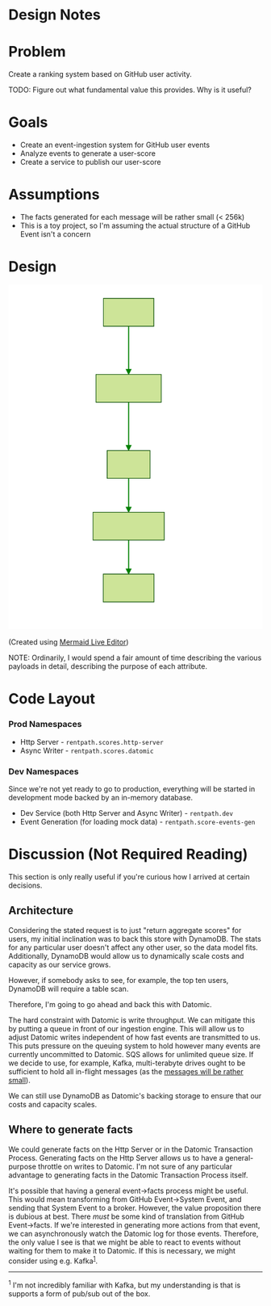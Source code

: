 # Design Notes
# Problem
Create a ranking system based on GitHub user activity.

TODO: Figure out what fundamental value this provides. Why is it useful?

# Goals
* Create an event-ingestion system for GitHub user events
* Analyze events to generate a user-score
* Create a service to publish our user-score

# Assumptions
* The facts generated for each message will be rather small (< 256k)
* This is a toy project, so I'm assuming the actual structure of a GitHub Event
  isn't a concern

# Design
<img src="./design.svg" width="512">

(Created using [Mermaid Live
Editor](https://mermaidjs.github.io/mermaid-live-editor/#/edit/Z3JhcGggVEQKUltSZXF1ZXN0XSAtLSAieyd1c2VybmFtZSc6ICd1c2VyLWEnLCAnZXZlbnRfdHlwZSc6ICdQdXNoRXZlbnQnfSIgLS0-IEhTCkhTW0h0dHAgU2VydmVyXSAtLSAiezpmYWN0cyBbLi4uXX0iIC0tPiBRW1F1ZXVlXQpRIC0tPiBEVFBbQXN5bmMgV3JpdGVyXQpEVFAgLS0-IERbRGF0b21pY10))

NOTE: Ordinarily, I would spend a fair amount of time describing the various
payloads in detail, describing the purpose of each attribute.

# Code Layout
### Prod Namespaces
* Http Server - `rentpath.scores.http-server`
* Async Writer - `rentpath.scores.datomic`

### Dev Namespaces
Since we're not yet ready to go to production, everything will be started in
development mode backed by an in-memory database.

* Dev Service (both Http Server and Async Writer) -  `rentpath.dev`
* Event Generation (for loading mock data) - `rentpath.score-events-gen`

# Discussion (Not Required Reading)
This section is only really useful if you're curious how I arrived at certain
decisions.

## Architecture
Considering the stated request is to just "return aggregate scores" for users,
my initial inclination was to back this store with DynamoDB. The stats for any
particular user doesn't affect any other user, so the data model fits.
Additionally, DynamoDB would allow us to dynamically scale costs and capacity
as our service grows.

However, if somebody asks to see, for example, the top ten users, DynamoDB will
require a table scan.

Therefore, I'm going to go ahead and back this with Datomic.

The hard constraint with Datomic is write throughput. We can mitigate this by
putting a queue in front of our ingestion engine. This will allow us to adjust
Datomic writes independent of how fast events are transmitted to us. This puts
pressure on the queuing system to hold however many events are currently
uncommitted to Datomic. SQS allows for unlimited queue size. If we decide to
use, for example, Kafka, multi-terabyte drives ought to be sufficient to hold
all in-flight messages (as the [messages will be rather small](#assumptions)).

We can still use DynamoDB as Datomic's backing storage to ensure that our costs
and capacity scales.

## Where to generate facts
We could generate facts on the Http Server or in the Datomic Transaction
Process. Generating facts on the Http Server allows us to have a
general-purpose throttle on writes to Datomic. I'm not sure of any particular
advantage to generating facts in the Datomic Transaction Process itself.

It's possible that having a general event-\>facts process might be useful. This
would mean transforming from GitHub Event-\>System Event, and sending that
System Event to a broker. However, the value proposition there is dubious at
best. There _must_ be some kind of translation from GitHub Event-\>facts. If
we're interested in generating more actions from that event, we can
asynchronously watch the Datomic log for those events. Therefore, the only
value I see is that we might be able to react to events without waiting for
them to make it to Datomic. If this is necessary, we might consider using e.g.
Kafka<sup>[1](#kafka)</sup>.

---
<a name="kafka"><sup>1</sup></a> I'm not incredibly familiar with Kafka, but my
understanding is that is supports a form of pub/sub out of the box.
